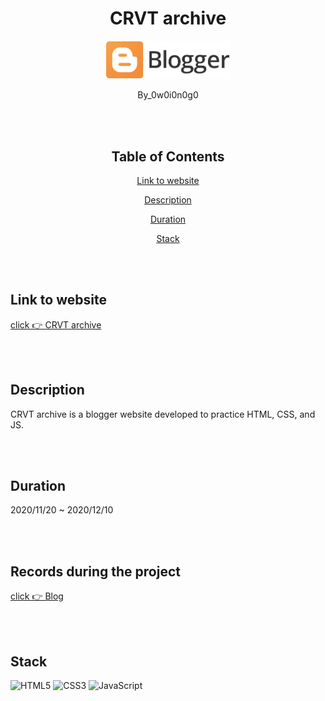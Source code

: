 <div align="center">

# CRVT archive

<p align="center">
  <img src="./img/logo.png" width="200"/>
</p>

By_0w0i0n0g0

<br>
<br>

## Table of Contents

[Link to website](#link-to-website)

[Description](#description)

[Duration](#duration)

[Stack](#stack)

</div>

<br>
<br>

## Link to website

[click 👉 CRVT archive](https://crvt-archive.blogspot.com/)

<br>
<br>

## Description

CRVT archive is a blogger website developed to practice HTML, CSS, and JS.

<br>
<br>

## Duration

2020/11/20 ~ 2020/12/10

<br>
<br>

## Records during the project

[click 👉 Blog]([https://0w0i0n0g0.github.io/crvt-archive/](https://0w0i0n0g0.github.io/records-crvt-archive/))

<br>
<br>

## Stack

![HTML5](https://img.shields.io/badge/html5-%23E34F26.svg?style=for-the-badge&logo=html5&logoColor=white) ![CSS3](https://img.shields.io/badge/css3-%231572B6.svg?style=for-the-badge&logo=css3&logoColor=white) ![JavaScript](https://img.shields.io/badge/javascript-%23323330.svg?style=for-the-badge&logo=javascript&logoColor=%23F7DF1E)
